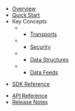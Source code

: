 * [Overview](/content/product_overview)
* [Quick Start](/content/quick_start)
* Key Concepts
  * - [Transports](/content/concepts/transports)
  * - [Security](/content/concepts/security)
  * - [Data Structures](/content/concepts/data_structures)
  * - [Data Feeds](/content/concepts/data_feeds)
<!-- sdk_open -->
* [SDK Reference](/content/sdk_reference)
<!-- sdk_close -->
* [API Reference](/content/api)
* [Release Notes](/content/release_notes)

